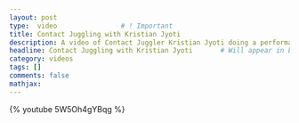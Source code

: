 ```yaml
---
layout: post
type:  video                # ! Important
title: Contact Juggling with Kristian Jyoti
description: A video of Contact Juggler Kristian Jyoti doing a performance. An amazing amount of dedication.
headline: Contact Juggling with Kristian Jyoti       # Will appear in bold letters on top of the post
category: videos
tags: []
comments: false
mathjax:
---
```

{% youtube 5W5Oh4gYBqg %}
